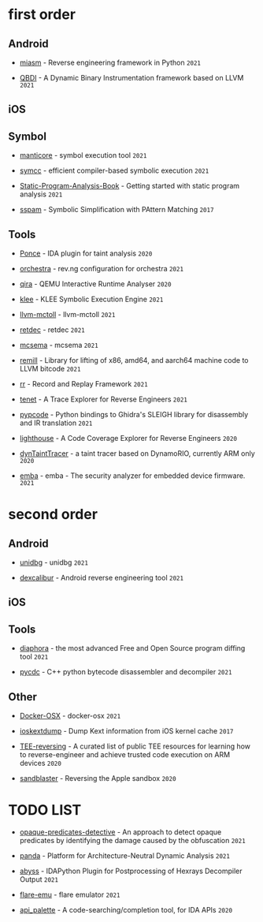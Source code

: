 
# first order

## Android

* [miasm](https://github.com/cea-sec/miasm) - Reverse engineering framework in Python `2021`

* [QBDI](https://github.com/QBDI/QBDI) - A Dynamic Binary Instrumentation framework based on LLVM  `2021`


## iOS


## Symbol

* [manticore](https://github.com/trailofbits/manticore) - symbol execution tool `2021`

* [symcc](https://github.com/eurecom-s3/symcc) - efficient compiler-based symbolic execution `2021`

* [Static-Program-Analysis-Book](https://github.com/RangerNJU/Static-Program-Analysis-Book) - Getting started with static program analysis `2021` 

* [sspam](https://github.com/quarkslab/sspam) - Symbolic Simplification with PAttern Matching `2017`

## Tools

* [Ponce](https://github.com/illera88/Ponce) - IDA plugin for taint analysis `2020`

* [orchestra](https://github.com/revng/orchestra) - rev.ng configuration for orchestra `2021`

* [qira](https://github.com/geohot/qira) - QEMU Interactive Runtime Analyser `2020`

* [klee](https://github.com/klee/klee) - KLEE Symbolic Execution Engine `2021`

* [llvm-mctoll](https://github.com/microsoft/llvm-mctoll) - llvm-mctoll `2021`

* [retdec](https://github.com/avast/retdec) - retdec `2021`

* [mcsema](https://github.com/lifting-bits/mcsema) - mcsema `2021`

* [remill](https://github.com/lifting-bits/remill) - Library for lifting of x86, amd64, and aarch64 machine code to LLVM bitcode `2021`

* [rr](https://github.com/rr-debugger/rr) - Record and Replay Framework `2021`


* [tenet](https://github.com/gaasedelen/tenet) - A Trace Explorer for Reverse Engineers `2021`

* [pypcode](https://github.com/angr/pypcode) - Python bindings to Ghidra's SLEIGH library for disassembly and IR translation  `2021`

* [lighthouse](https://github.com/gaasedelen/lighthouse) - A Code Coverage Explorer for Reverse Engineers `2020`

* [dynTaintTracer](https://github.com/vanhauser-thc/dynTaintTracer) - a taint tracer based on DynamoRIO, currently ARM only `2020`

* [emba](https://github.com/e-m-b-a/emba) - emba - The security analyzer for embedded device firmware. `2021`



# second order

## Android

* [unidbg](https://github.com/zhkl0228/unidbg) - unidbg `2021`

* [dexcalibur](https://github.com/FrenchYeti/dexcalibur) -  Android reverse engineering tool `2021`


## iOS


## Tools

* [diaphora](https://github.com/joxeankoret/diaphora) - the most advanced Free and Open Source program diffing tool `2021`

* [pycdc](https://github.com/zrax/pycdc) - C++ python bytecode disassembler and decompiler `2021`

## Other

* [Docker-OSX](https://github.com/sickcodes/Docker-OSX) - docker-osx `2021`

* [ioskextdump](https://github.com/cocoahuke/ioskextdump) - Dump Kext information from iOS kernel cache `2017`

* [TEE-reversing](https://github.com/enovella/TEE-reversing) - A curated list of public TEE resources for learning how to reverse-engineer and achieve trusted code execution on ARM devices `2020`

* [sandblaster](https://github.com/malus-security/sandblaster) - Reversing the Apple sandbox `2020`

# TODO LIST 

* [opaque-predicates-detective](https://github.com/yellowbyte/opaque-predicates-detective) - An approach to detect opaque predicates by identifying the damage caused by the obfuscation `2021`

* [panda](https://github.com/panda-re/panda) - Platform for Architecture-Neutral Dynamic Analysis `2021`

* [abyss](https://github.com/patois/abyss) - IDAPython Plugin for Postprocessing of Hexrays Decompiler Output `2021`

* [flare-emu](https://github.com/fireeye/flare-emu) - flare emulator `2021`

* [api_palette](https://github.com/0xKira/api_palette) - A code-searching/completion tool, for IDA APIs `2020`
